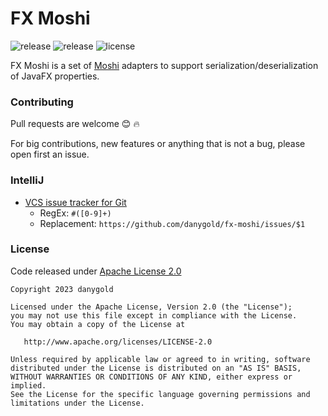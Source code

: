 # FX Moshi

![release](https://img.shields.io/badge/java-11-orange)
![release](https://img.shields.io/badge/version-1.0.0-yellow)
![license](https://img.shields.io/badge/License-Apache_2.0-blue)

FX Moshi is a set of [Moshi](https://github.com/square/moshi) adapters to support serialization/deserialization of
JavaFX properties.

### Contributing

Pull requests are welcome :blush: :fire:

For big contributions, new features or anything that is not a bug, please open first an issue.

### IntelliJ

* [VCS issue tracker for Git](https://www.jetbrains.com/help/idea/handling-issues.html)
    * RegEx: ```#([0-9]+)```
    * Replacement: ```https://github.com/danygold/fx-moshi/issues/$1```

### License

Code released under [Apache License 2.0](https://github.com/danygold/fx-moshi/blob/master/LICENSE)

    Copyright 2023 danygold

    Licensed under the Apache License, Version 2.0 (the "License");
    you may not use this file except in compliance with the License.
    You may obtain a copy of the License at

       http://www.apache.org/licenses/LICENSE-2.0

    Unless required by applicable law or agreed to in writing, software
    distributed under the License is distributed on an "AS IS" BASIS,
    WITHOUT WARRANTIES OR CONDITIONS OF ANY KIND, either express or implied.
    See the License for the specific language governing permissions and
    limitations under the License.